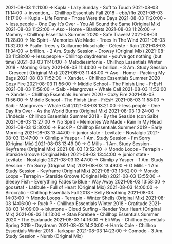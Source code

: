 2021-08-03 11:11:00 -> Kupla - Lazy Sunday - Soft to Touch
2021-08-03 11:14:00 -> invention_ - Chillhop Essentials Fall 2018 - ebb//flo
2021-08-03 11:17:00 -> Kupla - Life Forms - Those Were the Days
2021-08-03 11:20:00 -> less.people - One Day It’s Over - You All Sound the Same (Original Mix)
2021-08-03 11:22:00 -> Aso - Home - Blankets
2021-08-03 11:26:00 -> Mommy - Chillhop Essentials Summer 2020 - Safe Travels!
2021-08-03 11:28:00 -> No Spirit - Memories We Made - Trees In The Wind
2021-08-03 11:32:00 -> Psalm Trees y Guillaume Muschalle - Céleste - Rain
2021-08-03 11:34:00 -> brillion. - 2 Am. Study Session - Drowsy (Original Mix)
2021-08-03 11:38:00 -> less.people - Chillhop daydreams - you’ve got nothing (but time)
2021-08-03 11:40:00 -> Melodiesinfonie - Chillhop Essentials Winter 2018 - Morning Glory
2021-08-03 11:44:00 -> brillion. - 3 Am. Study Session - Crescent (Original Mix)
2021-08-03 11:48:00 -> Aso - Home - Packing My Bags
2021-08-03 11:52:00 -> Xander. - Chillhop Essentials Summer 2020 - Cozy Fire
2021-08-03 11:56:00 -> Middle School - The Finish Line - FrEsH
2021-08-03 11:58:00 -> Saib - Mangroves - Whale Call
2021-08-03 11:52:00 -> Xander. - Chillhop Essentials Summer 2020 - Cozy Fire
2021-08-03 11:56:00 -> Middle School - The Finish Line - FrEsH
2021-08-03 11:58:00 -> Saib - Mangroves - Whale Call
2021-08-03 13:21:00 -> less.people - One Day It’s Over - As the World Burns (Original Mix)
2021-08-03 13:24:00 -> L’Indécis - Chillhop Essentials Summer 2018 - By the Seaside (con Saib)
2021-08-03 13:27:00 -> No Spirit - Memories We Made - Rain In My Head
2021-08-03 13:30:00 -> Ruck P - Chillhop Essentials Summer 2019 - Early Morning
2021-08-03 13:44:00 -> junior state - Levitate - Nostalgic
2021-08-03 13:47:00 -> Glimlip y Yasper - 1 Am. Study Session - I'm Sorry (Original Mix)
2021-08-03 13:49:00 -> G Mills - 1 Am. Study Session - Keyframe (Original Mix)
2021-08-03 13:52:00 -> Mondo Loops - Terrapin - Starside Groove (Original Mix)
2021-08-03 13:44:00 -> junior state - Levitate - Nostalgic
2021-08-03 13:47:00 -> Glimlip y Yasper - 1 Am. Study Session - I'm Sorry (Original Mix)
2021-08-03 13:49:00 -> G Mills - 1 Am. Study Session - Keyframe (Original Mix)
2021-08-03 13:52:00 -> Mondo Loops - Terrapin - Starside Groove (Original Mix)
2021-08-03 13:55:00 -> Sleepy Fish - Everything Fades to Blue - Way Away
2021-08-03 13:58:00 -> goosetaf - Latibule - Full of Heart (Original Mix)
2021-08-03 14:00:00 -> Birocratic - Chillhop Essentials Fall 2018 - Belly Breathing
2021-08-03 14:03:00 -> Mondo Loops - Terrapin - Winter Shells (Original Mix)
2021-08-03 14:06:00 -> Ruck P - Chillhop Essentials Winter 2018 - Gratitude
2021-08-03 14:09:00 -> bluntone - Cloud Surfing - Render Your Heart (Original Mix)
2021-08-03 14:13:00 -> Stan Forebee - Chillhop Essentials Summer 2020 - The Esplanade
2021-08-03 14:16:00 -> Eli Way - Chillhop Essentials Spring 2019 - Daydream
2021-08-03 14:20:00 -> Harris Cole - Chillhop Essentials Winter 2018 - larkspur
2021-08-03 14:23:00 -> Comodo - 3 Am. Study Session - Numb (Original Mix)
